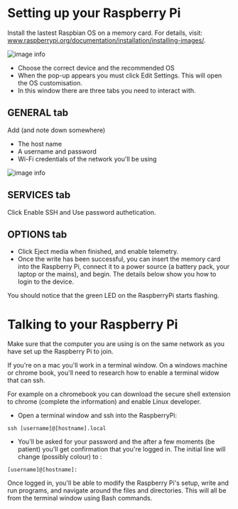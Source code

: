 # Setting up your Raspberry Pi

Install the lastest Raspbian OS on a memory card. For details, visit: www.raspberrypi.org/documentation/installation/installing-images/.

![image info](./Images/RaspberryPi-Imager.png)

- Choose the correct device and the recommended OS 
- When the pop-up appears you must click Edit Settings. This will open the OS customisation. 
- In this window there are three tabs you need to interact with. 

## GENERAL tab

Add (and note down somewhere) 
- The host name
- A username and password
- Wi-Fi credentials of the network you'll be using

![image info](./Images/os-customisation-general.png)

## SERVICES tab
Click Enable SSH and Use password authetication.

## OPTIONS tab
- Click Eject media when finished, and enable telemetry.
- Once the write has been successful, you can insert the memory card into the Raspberry Pi, connect it to a power source (a battery pack, your laptop or the mains), and begin. The details below show you how to login to the device.

You should notice that the green LED on the RaspberryPi starts flashing. 

# Talking to your Raspberry Pi

Make sure that the computer you are using is on the same network as you have set up the Raspberry Pi to join.

If you're on a mac you'll work in a terminal window. On a windows machine or chrome book, you'll need to research how to enable a terminal widow that can ssh.

For example on a chromebook you can download the secure shell extension to chrome (complete the information) and enable Linux developer. 

- Open a terminal window and ssh into the RaspberryPi:

`
ssh [username]@[hostname].local
`

- You'll be asked for your password and the after a few moments (be patient) you'll get confirmation that you're logged in. The initial line will change (possibly colour) to :

`
[username]@[hostname]:
`

Once logged in, you'll be able to modify the Raspberry Pi's setup, write and run programs, and navigate around the files and directories. This will all be from the terminal window using Bash commands. 

